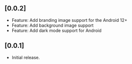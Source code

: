 ## [0.0.2]

* Feature: Add branding image support for the Android 12+
* Feature: Add background image support
* Feature: Add dark mode support for Android

## [0.0.1]

* Initial release.